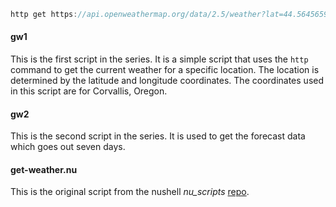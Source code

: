 
```rust
http get https://api.openweathermap.org/data/2.5/weather?lat=44.5645659&lon=-123.2620435&units=imperial&appid=85a4e3c55b73909f42c6a23ec35b7147
```

#### gw1

This is the first script in the series. It is a simple script that uses the `http` command to get the current weather for a specific location. The location is determined by the latitude and longitude coordinates. The coordinates used in this script are for Corvallis, Oregon.

#### gw2

This is the second script in the series. It is used to get the forecast data
which goes out seven days.

#### get-weather.nu

This is the original script from the nushell *nu_scripts* [repo](https://github.com/nushell/nu_scripts/tree/main/modules/weather).
